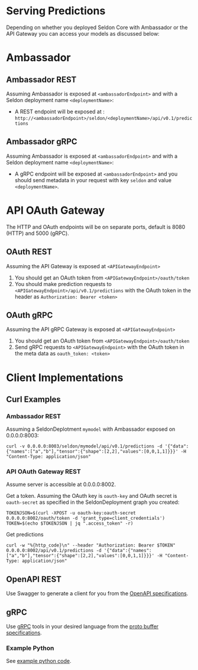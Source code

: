 # Serving Predictions

Depending on whether you deployed Seldon Core with Ambassador or the API Gateway you can access your models as discussed below:

# Ambassador

## Ambassador REST

Assuming Ambassador is exposed at ```<ambassadorEndpoint>``` and with a Seldon deployment name ```<deploymentName>```:

 * A REST endpoint will be exposed at : ```http://<ambassadorEndpoint>/seldon/<deploymentName>/api/v0.1/predictions```


## Ambassador gRPC

Assuming Ambassador is exposed at ```<ambassadorEndpoint>``` and with a Seldon deployment name ```<deploymentName>```:

  * A gRPC endpoint will be exposed at ```<ambassadorEndpoint>``` and you should send metadata in your request with key ```seldon``` and value ```<deploymentName>```.


# API OAuth Gateway

The HTTP and OAuth endpoints will be on separate ports, default is 8080 (HTTP) and 5000 (gRPC).

## OAuth REST

Assuming the API Gateway is exposed at ```<APIGatewayEndpoint>```

 1. You should get an OAuth token from ```<APIGatewayEndpoint>/oauth/token```
 1. You should make prediction requests to ```<APIGatewayEndpoint>/api/v0.1/predictions``` with the OAuth token in the header as ```Authorization: Bearer <token>```

## OAuth gRPC

Assuming the API gRPC Gateway is exposed at ```<APIGatewayEndpoint>```

 1. You should get an OAuth token from ```<APIGatewayEndpoint>/oauth/token```
 1. Send gRPC requests to ```<APIGatewayEndpoint>``` with the OAuth token in the meta data as ```oauth_token: <token>```

# Client Implementations

## Curl Examples

### Ambassador REST

Assuming a SeldonDeplotment ```mymodel``` with Ambassador exposed on 0.0.0.0:8003:

```
curl -v 0.0.0.0:8003/seldon/mymodel/api/v0.1/predictions -d '{"data":{"names":["a","b"],"tensor":{"shape":[2,2],"values":[0,0,1,1]}}}' -H "Content-Type: application/json"
```


### API OAuth Gateway REST

Assume server is accessible at 0.0.0.0:8002.

Get a token. Assuming the OAuth key is ```oauth-key``` and OAuth secret is ```oauth-secret``` as specified in the SeldonDeployment graph you created:

```
TOKENJSON=$(curl -XPOST -u oauth-key:oauth-secret 0.0.0.0:8002/oauth/token -d 'grant_type=client_credentials')
TOKEN=$(echo $TOKENJSON | jq ".access_token" -r)
```

Get predictions
```
curl -w "%{http_code}\n" --header "Authorization: Bearer $TOKEN" 0.0.0.0:8002/api/v0.1/predictions -d '{"data":{"names":["a","b"],"tensor":{"shape":[2,2],"values":[0,0,1,1]}}}' -H "Content-Type: application/json"
```

## OpenAPI REST

Use Swagger to generate a client for you from the [OpenAPI specifications](../openapi/README.md).

## gRPC

Use [gRPC](https://grpc.io/) tools in your desired language from the [proto buffer specifications](../proto/prediction.proto).

### Example Python

See [example python code](../notebooks/seldon_utils.py).


